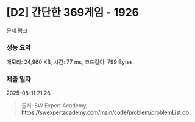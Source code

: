 # [D2] 간단한 369게임 - 1926 

[문제 링크](https://swexpertacademy.com/main/code/problem/problemDetail.do?contestProbId=AV5PTeo6AHUDFAUq) 

### 성능 요약

메모리: 24,960 KB, 시간: 77 ms, 코드길이: 799 Bytes

### 제출 일자

2025-08-11 21:26



> 출처: SW Expert Academy, https://swexpertacademy.com/main/code/problem/problemList.do